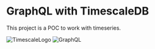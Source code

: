 
# GraphQL with TimescaleDB

This project is a POC to work with timeseries.


![TimescaleLogo](https://www.bloorresearch.com/wp-content/uploads/2020/02/TIMESCALE-logo-300x470px-.png)
![GraphQL](https://miro.medium.com/proxy/1*EOMP0V69RZ5xChG5pRoFyA.png)